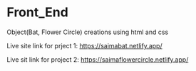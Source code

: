 # Front_End
Object(Bat, Flower Circle) creations using html and css


Live site link for prject 1:
https://saimabat.netlify.app/


Live sit link for project 2:
https://saimaflowercircle.netlify.app/
